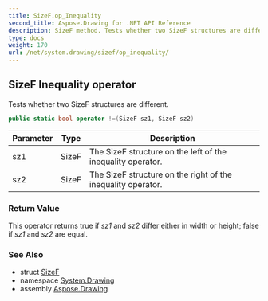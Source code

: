 ```yaml
---
title: SizeF.op_Inequality
second_title: Aspose.Drawing for .NET API Reference
description: SizeF method. Tests whether two SizeF structures are different
type: docs
weight: 170
url: /net/system.drawing/sizef/op_inequality/
---
```

## SizeF Inequality operator

Tests whether two SizeF structures are different.

```csharp
public static bool operator !=(SizeF sz1, SizeF sz2)
```

| Parameter | Type | Description |
| --- | --- | --- |
| sz1 | SizeF | The SizeF structure on the left of the inequality operator. |
| sz2 | SizeF | The SizeF structure on the right of the inequality operator. |

### Return Value

This operator returns true if *sz1* and *sz2* differ either in width or height; false if *sz1* and *sz2* are equal.

### See Also

* struct [SizeF](../)
* namespace [System.Drawing](../../sizef/)
* assembly [Aspose.Drawing](../../../)


